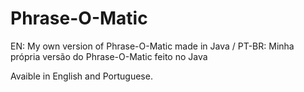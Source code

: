 # Phrase-O-Matic
EN: My own version of Phrase-O-Matic made in Java / PT-BR: Minha própria versão do Phrase-O-Matic feito no Java

Avaible in English and Portuguese.
